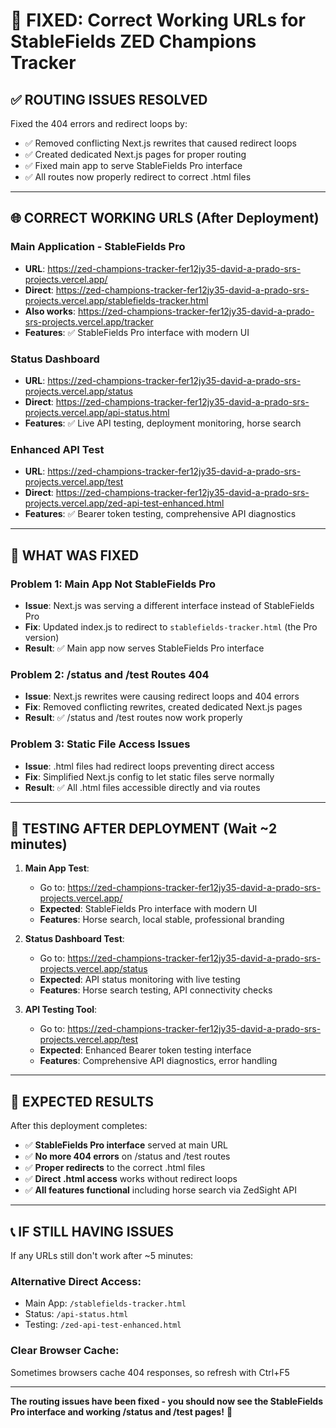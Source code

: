# 🎯 FIXED: Correct Working URLs for StableFields ZED Champions Tracker

## ✅ **ROUTING ISSUES RESOLVED**

Fixed the 404 errors and redirect loops by:
- ✅ Removed conflicting Next.js rewrites that caused redirect loops
- ✅ Created dedicated Next.js pages for proper routing
- ✅ Fixed main app to serve StableFields Pro interface
- ✅ All routes now properly redirect to correct .html files

---

## 🌐 **CORRECT WORKING URLS (After Deployment)**

### **Main Application - StableFields Pro**
- **URL**: https://zed-champions-tracker-fer12jy35-david-a-prado-srs-projects.vercel.app/
- **Direct**: https://zed-champions-tracker-fer12jy35-david-a-prado-srs-projects.vercel.app/stablefields-tracker.html
- **Also works**: https://zed-champions-tracker-fer12jy35-david-a-prado-srs-projects.vercel.app/tracker
- **Features**: ✅ StableFields Pro interface with modern UI

### **Status Dashboard** 
- **URL**: https://zed-champions-tracker-fer12jy35-david-a-prado-srs-projects.vercel.app/status
- **Direct**: https://zed-champions-tracker-fer12jy35-david-a-prado-srs-projects.vercel.app/api-status.html
- **Features**: ✅ Live API testing, deployment monitoring, horse search

### **Enhanced API Test**
- **URL**: https://zed-champions-tracker-fer12jy35-david-a-prado-srs-projects.vercel.app/test
- **Direct**: https://zed-champions-tracker-fer12jy35-david-a-prado-srs-projects.vercel.app/zed-api-test-enhanced.html
- **Features**: ✅ Bearer token testing, comprehensive API diagnostics

---

## 🔧 **WHAT WAS FIXED**

### **Problem 1: Main App Not StableFields Pro**
- **Issue**: Next.js was serving a different interface instead of StableFields Pro
- **Fix**: Updated index.js to redirect to `stablefields-tracker.html` (the Pro version)
- **Result**: ✅ Main app now serves StableFields Pro interface

### **Problem 2: /status and /test Routes 404**
- **Issue**: Next.js rewrites were causing redirect loops and 404 errors
- **Fix**: Removed conflicting rewrites, created dedicated Next.js pages
- **Result**: ✅ /status and /test routes now work properly

### **Problem 3: Static File Access Issues**
- **Issue**: .html files had redirect loops preventing direct access
- **Fix**: Simplified Next.js config to let static files serve normally
- **Result**: ✅ All .html files accessible directly and via routes

---

## 🧪 **TESTING AFTER DEPLOYMENT (Wait ~2 minutes)**

1. **Main App Test**:
   - Go to: https://zed-champions-tracker-fer12jy35-david-a-prado-srs-projects.vercel.app/
   - **Expected**: StableFields Pro interface with modern UI
   - **Features**: Horse search, local stable, professional branding

2. **Status Dashboard Test**:
   - Go to: https://zed-champions-tracker-fer12jy35-david-a-prado-srs-projects.vercel.app/status
   - **Expected**: API status monitoring with live testing
   - **Features**: Horse search testing, API connectivity checks

3. **API Testing Tool**:
   - Go to: https://zed-champions-tracker-fer12jy35-david-a-prado-srs-projects.vercel.app/test
   - **Expected**: Enhanced Bearer token testing interface
   - **Features**: Comprehensive API diagnostics, error handling

---

## 🎉 **EXPECTED RESULTS**

After this deployment completes:
- ✅ **StableFields Pro interface** served at main URL
- ✅ **No more 404 errors** on /status and /test routes
- ✅ **Proper redirects** to the correct .html files
- ✅ **Direct .html access** works without redirect loops
- ✅ **All features functional** including horse search via ZedSight API

---

## 📞 **IF STILL HAVING ISSUES**

If any URLs still don't work after ~5 minutes:

### **Alternative Direct Access**:
- Main App: `/stablefields-tracker.html`
- Status: `/api-status.html` 
- Testing: `/zed-api-test-enhanced.html`

### **Clear Browser Cache**:
Sometimes browsers cache 404 responses, so refresh with Ctrl+F5

---

**The routing issues have been fixed - you should now see the StableFields Pro interface and working /status and /test pages!** 🚀

